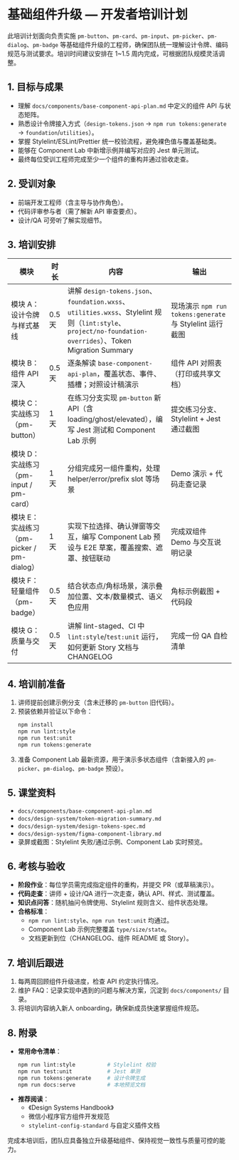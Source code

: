 # 基础组件升级 — 开发者培训计划

此培训计划面向负责实施 `pm-button`、`pm-card`、`pm-input`、`pm-picker`、`pm-dialog`、`pm-badge` 等基础组件升级的工程师，确保团队统一理解设计令牌、编码规范与测试要求。培训时间建议安排在 1~1.5 周内完成，可根据团队规模灵活调整。

## 1. 目标与成果

- 理解 `docs/components/base-component-api-plan.md` 中定义的组件 API 与状态矩阵。
- 熟悉设计令牌接入方式（`design-tokens.json` → `npm run tokens:generate` → `foundation`/`utilities`）。
- 掌握 Stylelint/ESLint/Prettier 统一校验流程，避免裸色值与覆盖基础类。
- 能够在 Component Lab 中新增示例并编写对应的 Jest 单元测试。
- 最终每位受训工程师完成至少一个组件的重构并通过验收走查。

## 2. 受训对象

- 前端开发工程师（含主导与协作角色）。
- 代码评审参与者（需了解新 API 审查要点）。
- 设计/QA 可旁听了解实现细节。

## 3. 培训安排

| 模块                                   | 时长   | 内容                                                                                                                                                       | 输出                                                     |
| -------------------------------------- | ------ | ---------------------------------------------------------------------------------------------------------------------------------------------------------- | -------------------------------------------------------- |
| 模块 A：设计令牌与样式基线             | 0.5 天 | 讲解 `design-tokens.json`、`foundation.wxss`、`utilities.wxss`、Stylelint 规则（`lint:style`、`project/no-foundation-overrides`）、Token Migration Summary | 现场演示 `npm run tokens:generate` 与 Stylelint 运行截图 |
| 模块 B：组件 API 深入                  | 0.5 天 | 逐条解读 `base-component-api-plan`，覆盖状态、事件、插槽；对照设计稿演示                                                                                   | 组件 API 对照表（打印或共享文档）                        |
| 模块 C：实战练习（pm-button）          | 1 天   | 在练习分支实现 `pm-button` 新 API（含 loading/ghost/elevated），编写 Jest 测试和 Component Lab 示例                                                        | 提交练习分支、Stylelint + Jest 通过截图                  |
| 模块 D：实战练习（pm-input / pm-card） | 1 天   | 分组完成另一组件重构，处理 helper/error/prefix slot 等场景                                                                                                 | Demo 演示 + 代码走查记录                                 |
| 模块 E：实战练习（pm-picker / pm-dialog） | 1 天 | 实现下拉选择、确认弹窗等交互，编写 Component Lab 预设与 E2E 草案，覆盖搜索、遮罩、按钮联动                                                                | 完成双组件 Demo 与交互说明记录                           |
| 模块 F：轻量组件（pm-badge）           | 0.5 天 | 结合状态点/角标场景，演示叠加位置、文本/数量模式、语义色应用                                                                                              | 角标示例截图 + 代码段                                   |
| 模块 G：质量与交付                     | 0.5 天 | 讲解 lint-staged、CI 中 `lint:style`/`test:unit` 运行，如何更新 Story 文档与 CHANGELOG                                                                     | 完成一份 QA 自检清单                                     |

## 4. 培训前准备

1. 讲师提前创建示例分支（含未迁移的 `pm-button` 旧代码）。
2. 预装依赖并验证以下命令：
   ```bash
   npm install
   npm run lint:style
   npm run test:unit
   npm run tokens:generate
   ```
3. 准备 Component Lab 最新资源，用于演示多状态组件（含新接入的 `pm-picker`、`pm-dialog`、`pm-badge` 预设）。

## 5. 课堂资料

- `docs/components/base-component-api-plan.md`
- `docs/design-system/token-migration-summary.md`
- `docs/design-system/design-tokens-spec.md`
- `docs/design-system/figma-component-library.md`
- 录屏或截图：Stylelint 失败/通过示例、Component Lab 实时预览。

## 6. 考核与验收

- **阶段作业**：每位学员需完成指定组件的重构，并提交 PR（或草稿演示）。
- **代码走查**：讲师 + 设计/QA 进行一次走查，确认 API、样式、测试覆盖。
- **知识点问答**：随机抽问令牌使用、Stylelint 规则含义、组件状态处理。
- **合格标准**：
  - `npm run lint:style`、`npm run test:unit` 均通过。
  - Component Lab 示例完整覆盖 `type/size/state`。
  - 文档更新到位（CHANGELOG、组件 README 或 Story）。

## 7. 培训后跟进

1. 每两周回顾组件升级进度，检查 API 约定执行情况。
2. 维护 FAQ：记录实现中遇到的问题与解决方案，沉淀到 `docs/components/` 目录。
3. 将培训内容纳入新人 onboarding，确保新成员快速掌握组件规范。

## 8. 附录

- **常用命令清单**：
  ```bash
  npm run lint:style          # Stylelint 校验
  npm run test:unit           # Jest 单测
  npm run tokens:generate     # 设计令牌生成
  npm run docs:serve          # 本地预览文档
  ```
- **推荐阅读**：
  - 《Design Systems Handbook》
  - 微信小程序官方组件开发规范
  - `stylelint-config-standard` 与自定义插件文档

完成本培训后，团队应具备独立升级基础组件、保持视觉一致性与质量可控的能力。
